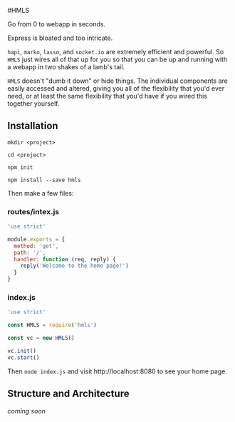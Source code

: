 #HMLS

Go from 0 to webapp in seconds.

Express is bloated and too intricate.

`hapi`, `marko`, `lasso`, and `socket.io` are extremely efficient and powerful.  So `HMLS` just wires all of that up for you so that you can be up and running with a webapp in two shakes of a lamb's tail.
 
`HMLS` doesn't "dumb it down" or hide things.  The individual components are easily accessed and altered, giving you all of the flexibility that you'd ever need, or at least the same flexibility that you'd have if you wired this together yourself.
 
## Installation
 
`mkdir <project>`
 
`cd <project>`
 
`npm init`
 
`npm install --save hmls`
 
Then make a few files:
 
### routes/intex.js
 
```js
'use strict'

module.exports = {
  method: 'get',
  path: '/',
  handler: function (req, reply) {
    reply('Welcome to the home page!')
  }
}
```
 
### index.js
 
 ```js
'use strict'

const HMLS = require('hmls')

const vc = new HMLS()

vc.init()
vc.start()
```

Then `node index.js` and visit http://localhost:8080 to see your home page.
 
## Structure and Architecture
 
_coming soon_